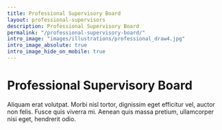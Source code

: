 ```yaml
---
title: Professional Supervisory Board
layout: professional-supervisors
description: Professional Supervisory Board
permalink: "/professional-supervisory-board/"
intro_image: "images/illustrations/professional_draw4.jpg"
intro_image_absolute: true
intro_image_hide_on_mobile: true
---
```


# Professional Supervisory Board

Aliquam erat volutpat. Morbi nisl tortor, dignissim eget efficitur vel, auctor non felis. Fusce quis viverra mi. Aenean quis massa pretium, ullamcorper nisi eget, hendrerit odio.

